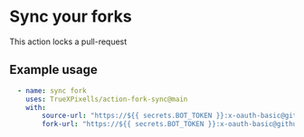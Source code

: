 # Sync your forks

This action locks a pull-request

## Example usage

```yml
  - name: sync fork
    uses: TrueXPixells/action-fork-sync@main
    with:
        source-url: "https://${{ secrets.BOT_TOKEN }}:x-oauth-basic@github.com/orgname/officialproject.git"
        fork-url: "https://${{ secrets.BOT_TOKEN }}:x-oauth-basic@github.com/myname/officialproject-fork.git"
```
